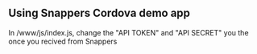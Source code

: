 ## Using Snappers Cordova demo app

In /www/js/index.js, change the "API TOKEN" and "API SECRET" you the once you recived from Snappers

